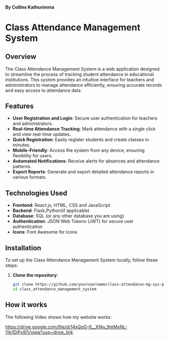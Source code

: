  #### By Collins Kathurimma ###


# Class Attendance Management System

## Overview

The Class Attendance Management System is a web application designed to streamline the process of tracking student attendance in educational institutions. This system provides an intuitive interface for teachers and administrators to manage attendance efficiently, ensuring accurate records and easy access to attendance data.

## Features

- **User  Registration and Login**: Secure user authentication for teachers and administrators.
- **Real-time Attendance Tracking**: Mark attendance with a single click and view real-time updates.
- **Quick Registration**: Easily register students and create classes in minutes.
- **Mobile-Friendly**: Access the system from any device, ensuring flexibility for users.
- **Automated Notifications**: Receive alerts for absences and attendance patterns.
- **Export Reports**: Generate and export detailed attendance reports in various formats.

## Technologies Used

- **Frontend**: React.js, HTML, CSS and JavaScript
- **Backend**: Flask,Python(if applicable)
- **Database**: SQL (or any other database you are using)
- **Authentication**: JSON Web Tokens (JWT) for secure user authentication
- **Icons**: Font Awesome for icons

## Installation

To set up the Class Attendance Management System locally, follow these steps:

1. **Clone the repository**:
   ```bash
   git clone https://github.com/yourusername/class-attendance-mg-sys-projo.git
   cd class_attendance_management_system

## How it works

The following Video shows how my website works:

https://drive.google.com/file/d/14xQqG-6__XNjv_9mMxNL-Yik1DjPx97j/view?usp=drive_link
